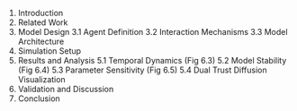 1. Introduction
2. Related Work
3. Model Design
   3.1 Agent Definition
   3.2 Interaction Mechanisms
   3.3 Model Architecture
4. Simulation Setup
5. Results and Analysis
   5.1 Temporal Dynamics (Fig 6.3)
   5.2 Model Stability (Fig 6.4)
   5.3 Parameter Sensitivity (Fig 6.5)
   5.4 Dual Trust Diffusion Visualization
6. Validation and Discussion
7. Conclusion